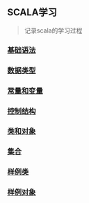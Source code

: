 ## SCALA学习

> 记录scala的学习过程

### [基础语法](E:\work\GIT_Work\widdo\widdo-docs\src\main\java\cn\widdo\docs\serivces\hadoop\scala\基础语法.md)

### [数据类型](E:\work\GIT_Work\widdo\widdo-docs\src\main\java\cn\widdo\docs\serivces\hadoop\scala\数据类型.md)

### [常量和变量](E:\work\GIT_Work\widdo\widdo-docs\src\main\java\cn\widdo\docs\serivces\hadoop\scala\常量和变量.md)

### [控制结构](E:\work\GIT_Work\widdo\widdo-docs\src\main\java\cn\widdo\docs\serivces\hadoop\scala\控制结构.md)

### [类和对象](E:\work\GIT_Work\widdo\widdo-docs\src\main\java\cn\widdo\docs\serivces\hadoop\scala\类和对象.md)

### [集合](E:\work\GIT_Work\widdo\widdo-docs\src\main\java\cn\widdo\docs\serivces\hadoop\scala\集合.md)

### [样例类](E:\work\GIT_Work\widdo\widdo-docs\src\main\java\cn\widdo\docs\serivces\hadoop\scala\样例类.md)

### [样例对象](E:\work\GIT_Work\widdo\widdo-docs\src\main\java\cn\widdo\docs\serivces\hadoop\scala\样例对象.md)